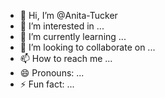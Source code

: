 - 👋 Hi, I’m @Anita-Tucker
- 👀 I’m interested in ...
- 🌱 I’m currently learning ...
- 💞️ I’m looking to collaborate on ...
- 📫 How to reach me ...
- 😄 Pronouns: ...
- ⚡ Fun fact: ...

<!---
Anita-Tucker/Anita-Tucker is a ✨ special ✨ repository because its `README.md` (this file) appears on your GitHub profile.
You can click the Preview link to take a look at your changes.
--->
